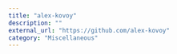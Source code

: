 ```yaml
---
title: "alex-kovoy"
description: ""
external_url: "https://github.com/alex-kovoy"
category: "Miscellaneous"
---
```

